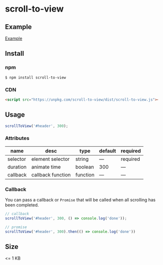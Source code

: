 # scroll-to-view

## Example

[Example](http://www.zhuowenli.com/scroll-to-view/)


## Install

### npm
```
$ npm install scroll-to-view
```

### CDN
```html
<script src="https://unpkg.com/scroll-to-view/dist/scroll-to-view.js"></script>
```

## Usage

```js
scrollToView('#header', 300);
```

### Attributes
| name          | desc             | type      | default | required |
|-------------  |----------------- |---------- |-------- | -------- |
| selector      | element selector | string    | —       | required |
| duration      | animate time     | boolean   | 300     | —        |
| callback      | callback function| function  | —       | —        |


### Callback
You can pass a callback or `Promise` that will be called when all scrolling has been completed.

```js
// callback
scrollToView('#header', 300, () => console.log('done'));

// promise
scrollToView('#header', 300).then(() => console.log('done'))
```

## Size
<= 1 KB
